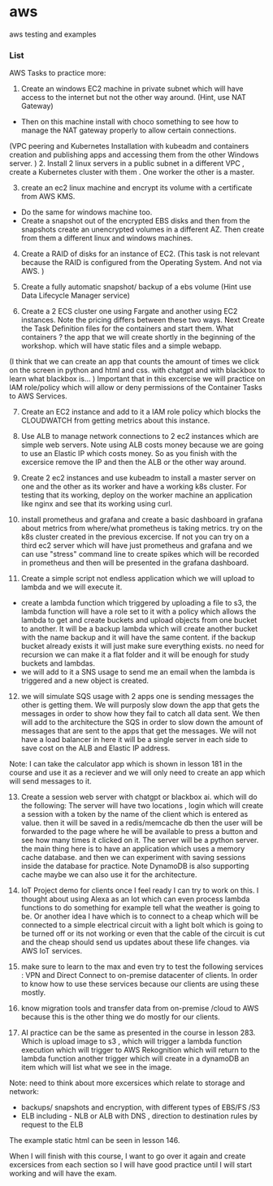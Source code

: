 # aws
aws testing and examples


### List
AWS Tasks to practice more: 
1. Create an windows EC2 machine in private subnet which will have access to the internet but not the other way around. (Hint, use NAT Gateway) 
- Then on this machine install with choco something to see how to manage the NAT gateway properly to allow certain connections. 

(VPC peering and Kubernetes Installation with kubeadm and containers creation and publishing apps and accessing them from the other Windows server. )
2. Install 2 linux servers in a public subnet in a different VPC , create a Kubernetes cluster with them . One worker the other is a master. 

3. create an ec2 linux machine and encrypt its volume with a certificate from AWS KMS. 
- Do the same for windows machine too.
- Create a snapshot out of the encrypted EBS disks and then from the snapshots create an unencrypted volumes in a different AZ. Then create from them a different linux and windows machines.  

4. Create a RAID of disks for an instance of EC2. (This task is not relevant because the RAID is configured from the Operating System. And not via AWS. )

5. Create a fully automatic snapshot/ backup of a ebs volume (Hint use Data Lifecycle Manager service)

6. Create a 2 ECS cluster one using Fargate and another using EC2 instances. Note the pricing differs between these two ways. Next Create the Task Definition files for the containers and start them. What containers ? the app that we will create shortly in the beginning of the workshop. which will have static files and a simple webapp. 

(I think that we can create an app that counts the amount of times we click on the screen in python and html and css. with chatgpt and with blackbox to learn what blackbox is... ) 
Important that in this excercise we will practice on IAM role/policy which will allow or deny permissions of the Container Tasks to AWS Services. 

7. Create an EC2 instance and add to it a IAM role policy which blocks the CLOUDWATCH from getting metrics about this instance.

8. Use ALB to manage network connections to 2 ec2 instances which are simple web servers. Note using ALB costs money because we are going to use an Elastic IP which costs money. So as you finish with the excersice remove the IP and then the ALB or the other way around. 

9. Create 2 ec2 instances and use kubeadm to install a master server on one and the other as its worker and have a working k8s cluster. For testing that its working, deploy on the worker machine an application like nginx and see that its working using curl. 

10. install prometheus and grafana and create a basic dashboard in grafana about metrics from where/what prometheus is taking metrics. try on the k8s cluster created in the previous excercise. If not you can try on a third ec2 server which will have just prometheus and grafana and we can use "stress" command line to create spikes which will be recorded in prometheus and then will be presented in the grafana dashboard.

11. Create a simple script not endless application which we will upload to lambda and we will execute it. 
- create a lambda function which triggered by uploading a file to s3, the lambda function will have a role set to it with a policy which allows the lambda to get and create buckets and upload objects from one bucket to another. It will be a backup lambda which will create another bucket with the name backup and it will have the same content. if the backup bucket already exists it will just make sure everything exists. no need for recursion we can make it a flat folder and it will be enough for study buckets and lambdas. 
- we will add to it a SNS usage to send me an email when the lambda is triggered and a new object is created. 

12. we will simulate SQS usage with 2 apps one is sending messages the other is getting them. 
We will purposly slow down the app that gets the messages in order to show how they fail to catch all data sent.
We then will add to the architecture the SQS in order to slow down the amount of messages that are sent to the apps that get the messages. We will not have a load balancer in here it will be a single server in each side to save cost on the ALB and Elastic IP address. 

Note: I can take the calculator app which is shown in lesson 181 in the course and use it as a reciever and we will only need to create an app which will send messages to it. 

13. Create a session web server with chatgpt or blackbox ai. which will do the following:
The server will have two locations , login which will create a session with a token by the name of the client which is entered as value. then it will be saved in a redis/memcache db then the user will be forwarded to the page where he will be available to press a button and see how many times it clicked on it. The server will be a python server. the main thing here is to have an application which uses a memory cache database. and then we can experiment with saving sessions inside the database for practice. Note DynamoDB is also supporting cache maybe we can also use it for the architecture. 

14. IoT Project demo for clients once I feel ready I can try to work on this. I thought about using Alexa as an Iot which can even process lambda functions to do something for example tell what the weather is going to be. 
Or another idea I have which is to connect to a cheap which will be connected to a simple electrical circuit with a light bolt which is going to be turned off or its not working or even that the cable of the circuit is cut and the cheap should send us updates about these life changes. via AWS IoT services. 

15. make sure to learn to the max and even try to test the following services : VPN and Direct Connect to on-premise datacenter of clients. In order to know how to use these services because our clients are using these mostly. 

16. know migration tools and transfer data from on-premise /cloud to AWS because this is the other thing we do mostly for our clients. 

17. AI practice can be the same as presented in the course in lesson 283.
Which is upload image to s3 , which will trigger a lambda function execution which will trigger to AWS Rekognition which will return to the lambda function another trigger which will create in a dynamoDB an item which will list what we see in the image.


Note: need to think about more excersices which relate to storage and network: 
- backups/ snapshots and encryption, with different types of EBS/FS /S3 
- ELB including - NLB or ALB with DNS , direction to destination rules by request to the ELB

The example static html can be seen in lesson 146. 

When I will finish with this course, I want to go over it again and create excersices from each section so I will have good practice until I will start working and will have the exam. 